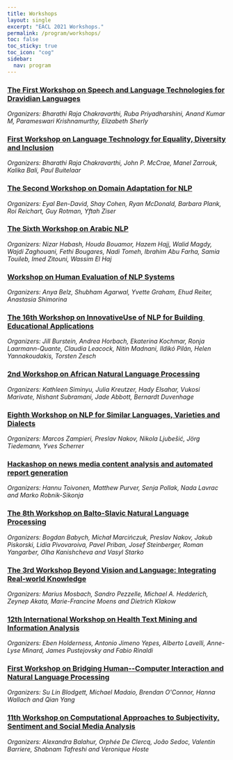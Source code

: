 ```yaml
---
title: Workshops
layout: single
excerpt: "EACL 2021 Workshops."
permalink: /program/workshops/
toc: false
toc_sticky: true
toc_icon: "cog"
sidebar:
  nav: program
---
```


### [The First Workshop on Speech and Language Technologies for Dravidian Languages](https://dravidianlangtech.github.io/2021/index.html)

_Organizers: Bharathi Raja Chakravarthi, Ruba Priyadharshini, Anand Kumar M, Parameswari Krishnamurthy, Elizabeth Sherly_

### [First Workshop on Language Technology for Equality, Diversity and Inclusion](https://sites.google.com/view/lt-edi-2021/home)

_Organizers: Bharathi Raja Chakravarthi, John P. McCrae, Manel Zarrouk, Kalika Bali, Paul Buitelaar_

### [The Second Workshop on Domain Adaptation for NLP](https://adapt-nlp.github.io/Adapt-NLP-2021/)

_Organizers: Eyal Ben-David, Shay Cohen, Ryan McDonald, Barbara Plank, Roi Reichart, Guy Rotman, Yftah Ziser_

### [The Sixth Workshop on Arabic NLP](http://wanlp2021.arabic-nlp.net/)

_Organizers: Nizar Habash, Houda Bouamor, Hazem Hajj, Walid Magdy, Wajdi Zaghouani, Fethi Bougares, Nadi Tomeh, Ibrahim Abu Farha, Samia Touileb, Imed Zitouni, Wassim El Haj_

### [Workshop on Human Evaluation of NLP Systems](https://humeval.github.io/)

_Organizers: Anya Belz, Shubham Agarwal, Yvette Graham, Ehud Reiter, Anastasia Shimorina_

### [The​ ​16th ​Workshop​ ​on​ ​Innovative​ ​Use​ ​of NLP​ ​for​ ​Building​ ​Educational​ ​Applications​](https://sig-edu.org/bea/current)

_Organizers: Jill Burstein, Andrea Horbach, Ekaterina Kochmar, Ronja Laarmann-Quante, Claudia Leacock, Nitin Madnani, Ildikó Pilán, Helen Yannakoudakis, Torsten Zesch_

### [2nd Workshop on African Natural Language Processing](https://sites.google.com/view/africanlp-workshop)

_Organizers: Kathleen Siminyu, Julia Kreutzer, Hady Elsahar, Vukosi Marivate, Nishant Subramani, Jade Abbott, Bernardt Duvenhage_

### [Eighth Workshop on NLP for Similar Languages, Varieties and Dialects](https://sites.google.com/view/vardial2021)

_Organizers: Marcos Zampieri, Preslav Nakov, Nikola Ljubešić, Jörg Tiedemann, Yves Scherrer_

### [Hackashop on news media content analysis and automated report generation](http://embeddia.eu/hackashop2021/)

_Organizers: Hannu Toivonen, Matthew Purver, Senja Pollak, Nada Lavrac and Marko Robnik-Sikonja_

### [The 8th Workshop on Balto-Slavic Natural Language Processing](http://bsnlp.cs.helsinki.fi/)

_Organizers: Bogdan Babych, Michał Marcińczuk, Preslav Nakov, Jakub Piskorski, Lidia Pivovaroiva, Pavel Priban, Josef Steinberger, Roman Yangarber, Olha Kanishcheva and Vasyl Starko_

### [The 3rd Workshop Beyond Vision and Language: Integrating Real-world Knowledge](http://www.lantern.uni-saarland.de/2021)

_Organizers: Marius Mosbach, Sandro Pezzelle, Michael A. Hedderich, Zeynep Akata, Marie-Francine Moens and Dietrich Klakow_

### [12th International Workshop on Health Text Mining and Information Analysis](https://louhi2021.fbk.eu/)

_Organizers: Eben Holderness, Antonio Jimeno Yepes, Alberto Lavelli, Anne-Lyse Minard, James Pustejovsky and Fabio Rinaldi_

### [First Workshop on Bridging Human--Computer Interaction and Natural Language Processing](https://sites.google.com/view/hciandnlp/home)

_Organizers: Su Lin Blodgett, Michael Madaio, Brendan O'Connor, Hanna Wallach and Qian Yang_

### [11th Workshop on Computational Approaches to Subjectivity, Sentiment and Social Media Analysis](https://wt-public.emm4u.eu/wassa2021/)

_Organizers: Alexandra Balahur, Orphée De Clercq, João Sedoc, Valentin Barriere, Shabnam Tafreshi and Veronique Hoste_
